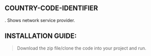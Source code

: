 ## COUNTRY-CODE-IDENTIFIER
. Shows network service provider.

## INSTALLATION GUIDE:
 > Download the zip file/clone the code into your project and run.
